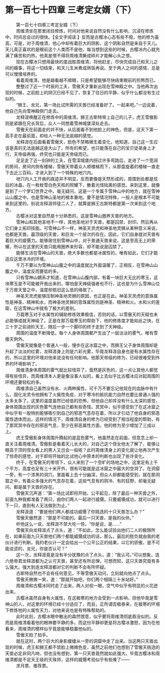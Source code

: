 <h1>第一百七十四章 三考定女婿（下）</h1>
<div id="content">&nbsp&nbsp&nbsp&nbsp&nbsp&nbsp&nbsp&nbsp
 第一百七十四章三考定女婿（下）
 <br/>&nbsp&nbsp&nbsp&nbsp&nbsp&nbsp&nbsp&nbsp
 周维清坐在那里闭目修炼，时间对他来说自然没有什么影响，沉浸在修炼中，时间总会过的很快。【全文字阅读.】反而是古樱冰心态有些不稳，他的修为虽高，可是，对于周维清，他心中却有着巨大的阴影，这个阴影自然是来自于天儿。天儿真正喜欢的是眼前这个人类而不是他，每当想到这些的时候，古樱冰内心就充满了痛苦和灼热，他真是恨不得将周维清撕成碎片才能解心头之恨。
 <br/>&nbsp&nbsp&nbsp&nbsp&nbsp&nbsp&nbsp&nbsp
 现在古樱冰只想用最快的度战胜周维清，将他赶走，尽快完成自己和天儿之间的婚事，将这一切结束，和天儿生米煮成熟饭再说。至于两人之间的感情，总是可以慢慢培养的。
 <br/>&nbsp&nbsp&nbsp&nbsp&nbsp&nbsp&nbsp&nbsp
 看着周维清，他是越看越不顺眼，只是希望能够尽快结束眼前的煎熬而已。
 <br/>&nbsp&nbsp&nbsp&nbsp&nbsp&nbsp&nbsp&nbsp
 整整过了近一个时辰的工夫，雪傲天才重新出现在雪神殿之中。当他再次出现的时候，之前脸上的阴沉已经不见了，恢复了往日的平静，似乎什么都没有生过似的。
 <br/>&nbsp&nbsp&nbsp&nbsp&nbsp&nbsp&nbsp&nbsp
 “狮王、龙兄，第一场比试所需的天兽已经准备好了。一起来吧。”一边说着，他自己先向雪神殿侧门走去。
 <br/>&nbsp&nbsp&nbsp&nbsp&nbsp&nbsp&nbsp&nbsp
 龙释涯唤醒正在修炼中的周维清，狮王古斯特带上自己的儿子，虎王雪傲影则是紧跟在兄长背后，众人一同想着雪神城堡深处走去。
 <br/>&nbsp&nbsp&nbsp&nbsp&nbsp&nbsp&nbsp&nbsp
 雪傲天在前面走的并不快，从后面看不到他脸上的神色，但是，这天下第一高手走在最前面，却给人一种无法逾越的感觉。
 <br/>&nbsp&nbsp&nbsp&nbsp&nbsp&nbsp&nbsp&nbsp
 龙释涯在后面看着雪傲天，脸色不禁略微生着变化，他知道，自己这一生应该是真的无法逾越这座大山了。所有的希望，也只能落在自己的宝贝徒弟身上才行，天帝级再强，终究也只能是天帝级而已。
 <br/>&nbsp&nbsp&nbsp&nbsp&nbsp&nbsp&nbsp&nbsp
 足足走了近一刻钟的工夫，在雪深城堡内拐过许多弯路后，走进了一个宽阔的房间，房间内侧有楼梯，雪傲天带着众人顺楼梯而下，从那盘旋着的楼梯一直走下去近三百码，才进入到了一个特殊的地穴内。
 <br/>&nbsp&nbsp&nbsp&nbsp&nbsp&nbsp&nbsp&nbsp
 地穴内人工开凿的痕迹并不明显，反而更像是天然形成的，周围到处都是炫目的冰晶，在一枚枚雪白色天核的照耀下，散着光怪陆离的感觉。来到这里，就像是到了一个梦幻世界之中。毫无疑问，这是一个专属于雪神山中的地方，就在雪神山山腹之中。也是雪神山圣地的根本重地。要不是情况特殊，一般人是根本不可能来到这里的。别说龙释涯师徒二人了，就算是狮王古斯特都是第一次来到这个地方。
 <br/>&nbsp&nbsp&nbsp&nbsp&nbsp&nbsp&nbsp&nbsp
 古樱冰对这里自然是十分熟悉的，这是雪神山圈养天兽的地方。
 <br/>&nbsp&nbsp&nbsp&nbsp&nbsp&nbsp&nbsp&nbsp
 雪神山和其他圣地不一样，其他圣地对于天兽，都是囚禁、封印。然后再从它们身上拓印技能。可雪神山不一样，神圣天灵虎和神圣地灵狮从某种意义来说，也都是天兽。最顶级的天兽，和巨龙一个层次的存在。因此，它们自身就对天兽有着巨大的威慑力。能够居住到雪神山中，对于普通天兽来说，这是至高无上的荣耀，所以在这里的天兽只能用圈养来形容，却不能说是囚禁了。
 <br/>&nbsp&nbsp&nbsp&nbsp&nbsp&nbsp&nbsp&nbsp
 能够生活在雪神山的天兽，绝大多数也都是冰属性的，唯有如此，它们才能适应这里冰冷的环境。
 <br/>&nbsp&nbsp&nbsp&nbsp&nbsp&nbsp&nbsp&nbsp
 千万不要以为雪神山山腹之中的温度就比外面温暖了，正相反，在雪神山山腹之中，温度反而要低的多。
 <br/>&nbsp&nbsp&nbsp&nbsp&nbsp&nbsp&nbsp&nbsp
 只有雪神山嫡系才知道，在雪神山山腹内部，有着一块巨大无比的寒玉，这块寒玉是不可能被开凿出来的，哪怕是天神级强者也不行，这也是为什么雪神山位于万兽天堂之中，温度却依旧这么低的缘故了。
 <br/>&nbsp&nbsp&nbsp&nbsp&nbsp&nbsp&nbsp&nbsp
 神圣天灵虎能够压制神圣地灵狮的原因，也正是在此。神圣天灵虎的意珠属性是神圣、精神和水，而神圣地灵狮的意珠属性则是神圣、精神和火。水和火的差距，在这雪神山中就有了极大的差别。
 <br/>&nbsp&nbsp&nbsp&nbsp&nbsp&nbsp&nbsp&nbsp
 万载寒玉对于水属性的辅助修炼效果极佳，否则的话，以雪傲天的天赋也未必能够成就天神级了。正是在那万载寒玉的帮助下，他的修炼度才能如此之快，在三十岁之前进阶天王，随后一步一个脚印的终于走到了天神级。
 <br/>&nbsp&nbsp&nbsp&nbsp&nbsp&nbsp&nbsp&nbsp
 周围的温度不断降低，每个人身体周围都产生出了一层淡淡的雾气，唯有雪傲天例外。
 <br/>&nbsp&nbsp&nbsp&nbsp&nbsp&nbsp&nbsp&nbsp
 雪傲天就像是个普通人一般，慢步在这冰窟之中，而狮王父子身体周围却是升起了淡淡的红雾，龙释涯身上则是六彩光雾，毕竟龙释涯自身也是有水属性存在的，所以这里的环境对他来说没有任何影响。他那天帝级的修为，已经很难受到外界的环境影响了。
 <br/>&nbsp&nbsp&nbsp&nbsp&nbsp&nbsp&nbsp&nbsp
 周维清身体周围的雾气就比较怪异了，竟然是灰色的，这一点让其他人都觉得有些怪异，而周维清本人更是像没事人似的，看上去似乎比古樱冰应对起周围的环境还要轻松的多。
 <br/>&nbsp&nbsp&nbsp&nbsp&nbsp&nbsp&nbsp&nbsp
 周维清自己虽然没有水、火两种属性，可千万不要忘记他现在的血脉中有什么，固化龙灵令他拥有了火属性免疫，对于寒冷的抵抗能力自然也要比普通人强的太多太多了。这里的温度虽然已经低的恐怖，但他自己却并没有什么太深的感觉，身体周围出现的灰色雾气连他自己都有些奇怪。冥冥中，似乎感受到了在这冰窟之中似乎有一股特别能够吸引到自己的邪恶气息存在着，所以才引动了他自身的邪恶属性透体而出，这样的情况下，周维清自身的修为已经受到了相当程度的帮助，有了那冥冥中存在的邪恶气息，至少在邪恶属性方面，他的修为至少增加了三成以上。
 <br/>&nbsp&nbsp&nbsp&nbsp&nbsp&nbsp&nbsp&nbsp
 虎王雪傲影身体周围升腾起的是蓝色雾气，他虽然走在前面，但意念上却一直关注着周维清。雪傲影是看着天儿长大的，对自己这个侄女他太了解了，能够让眼高于顶的侄女看上的男人又岂会一般呢？此时周维清身上的变化就让他再次产生了惊奇的感觉，对于即将开始的比试他心中原本的判断也出现了些许变化。
 <br/>&nbsp&nbsp&nbsp&nbsp&nbsp&nbsp&nbsp&nbsp
 终于，在雪傲天的带领下，众人来到了一个空旷的场地之中，这里足有上千个平方，高度也足有三十米开外，很有可能就是这冰窟之中最大的空洞了。在洞窟一旁，有一个漆黑的洞穴。里面看上去十分幽深，但众人却都能感受到，就在那洞窟之中，有着众多强大的气息存在着，这些气息有的阴冷、有的狂野，却毫无疑问，都是属于天兽的存在。
 <br/>&nbsp&nbsp&nbsp&nbsp&nbsp&nbsp&nbsp&nbsp
 雪傲天沉声道：“第一场比试即将开始，公平起见，除了最后一种天兽之外，前面九种我都准备了两只，由你们两人一起进行威慑。只要威慑成功，就可以进行下一只，直到有人无法做到为止。”
 <br/>&nbsp&nbsp&nbsp&nbsp&nbsp&nbsp&nbsp&nbsp
 龙释涯道：“要是他们两人都成功威慑了你挑选的十只天兽怎么办？”
 <br/>&nbsp&nbsp&nbsp&nbsp&nbsp&nbsp&nbsp&nbsp
 雪傲天傲然道：“那是不可能的。最后一只天兽，是我的伙伴。”
 <br/>&nbsp&nbsp&nbsp&nbsp&nbsp&nbsp&nbsp&nbsp
 听他这么一说，龙释涯不禁大吃一惊，“你是说，是……”
 <br/>&nbsp&nbsp&nbsp&nbsp&nbsp&nbsp&nbsp&nbsp
 雪傲天向龙释涯点了点头，道：“不如此，怎么能试验出他们二人的极限所在，如果前面九只天兽他们两个都能威慑成功的话，那么，最后的胜负就由我的老伙计进行判断。我的老伙计一定会给出一个公平公正的结果，以它的骄傲，是不可能说谎的，龙兄，你是否认可？”
 <br/>&nbsp&nbsp&nbsp&nbsp&nbsp&nbsp&nbsp&nbsp
 这一次，龙释涯竟是没有半分犹豫的点了点头，道：“我认可。”可以想象，连六绝帝君龙释涯都为之认可天兽，甚至还有所忌惮，可想而知，这只天兽究竟有多么强大。强大到连龙释涯都对它的判断不会有所怀疑。
 <br/>&nbsp&nbsp&nbsp&nbsp&nbsp&nbsp&nbsp&nbsp
 古斯特自然也不会有任何意见，不等雪傲天动问，立刻就向他点了点头。
 <br/>&nbsp&nbsp&nbsp&nbsp&nbsp&nbsp&nbsp&nbsp
 雪傲天微微一笑，道：“那就开始吧，你们两个相隔三十米站好。”
 <br/>&nbsp&nbsp&nbsp&nbsp&nbsp&nbsp&nbsp&nbsp
 周维清和古樱冰同时走了出来，两人对视一眼，空气中似乎有明显的火花迸出来。
 <br/>&nbsp&nbsp&nbsp&nbsp&nbsp&nbsp&nbsp&nbsp
 古樱冰虽然自身有火属性，在这极寒的地方会受到一点影响，但他毕竟是雪神山的人，对这里的环境已经十分适应了，而且，正所谓否极泰来，在极寒的环境下修炼他的火属性天力，对他来说也是有特殊帮助的。
 <br/>&nbsp&nbsp&nbsp&nbsp&nbsp&nbsp&nbsp&nbsp
 此时此刻，古樱冰眼中散出的森然恨意，似乎要将周维清彻底吞没似的。反而是周维清看着他的眼神要平静的多。而这份平静却更是将古樱冰激怒，因为在他看来，周维清的模样似乎竟是能够稳赢他似的。
 <br/>&nbsp&nbsp&nbsp&nbsp&nbsp&nbsp&nbsp&nbsp
 雪傲天拍了拍手。
 <br/>&nbsp&nbsp&nbsp&nbsp&nbsp&nbsp&nbsp&nbsp
 就在这时，两个巨大的身影缓缓从一旁的洞窟中走了出来。当这两只天兽出现的时候，虎王和狮王都不禁脸上微微色变，虽然之前他们也想到了雪傲天挑选的天兽必定非同凡响，但也没有想到，第一只天兽竟然就如此强大。毕竟古樱冰和周维清都是不足天王级的天珠师，这样的威慑考验似乎有些难了——
 <br/>&nbsp&nbsp&nbsp&nbsp&nbsp&nbsp&nbsp&nbsp
 求月票、推荐票。
 <br/>&nbsp&nbsp&nbsp&nbsp&nbsp&nbsp&nbsp&nbsp
 <br/>&nbsp&nbsp&nbsp&nbsp&nbsp&nbsp&nbsp&nbsp
</div>
